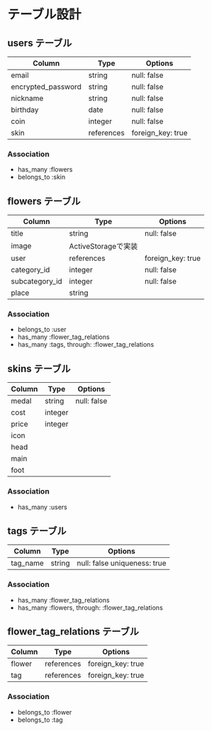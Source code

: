 # テーブル設計

## users テーブル

| Column               | Type       | Options           |
| -------------------- | ---------- | ----------------- |
| email                | string     | null: false       |
| encrypted_password   | string     | null: false       |
| nickname             | string     | null: false       |
| birthday             | date       | null: false       |
| coin                 | integer    | null: false       |
| skin                 | references | foreign_key: true |

### Association

- has_many :flowers
- belongs_to :skin


## flowers テーブル

| Column         | Type       | Options                            |
| -------------- | ---------- | ---------------------------------- |
| title          | string     | null: false                        |
| image          | ActiveStorageで実装                              |
| user           | references | foreign_key: true                  |
| category_id    | integer    | null: false                        |
| subcategory_id | integer    | null: false                        |
| place          | string     |                                    |

### Association

- belongs_to :user
- has_many :flower_tag_relations
- has_many :tags, through: :flower_tag_relations


## skins テーブル

| Column      | Type       | Options           |
| ----------- | ---------- | ----------------- |
| medal       | string     | null: false       |
| cost        | integer    |                   |
| price       | integer    |                   |
| icon        |            |                   |
| head        |            |                   |
| main        |            |                   |
| foot        |            |                   |


### Association

- has_many :users


## tags テーブル

| Column      | Type       | Options                           |
| ----------- | ---------- | --------------------------------- |
| tag_name    | string     | null: false   uniqueness: true    |


### Association

- has_many :flower_tag_relations
- has_many :flowers, through: :flower_tag_relations


## flower_tag_relations テーブル

| Column               | Type       | Options           |
| -------------------- | ---------- | ----------------- |
| flower               | references | foreign_key: true |
| tag                  | references | foreign_key: true |

### Association

- belongs_to :flower
- belongs_to :tag